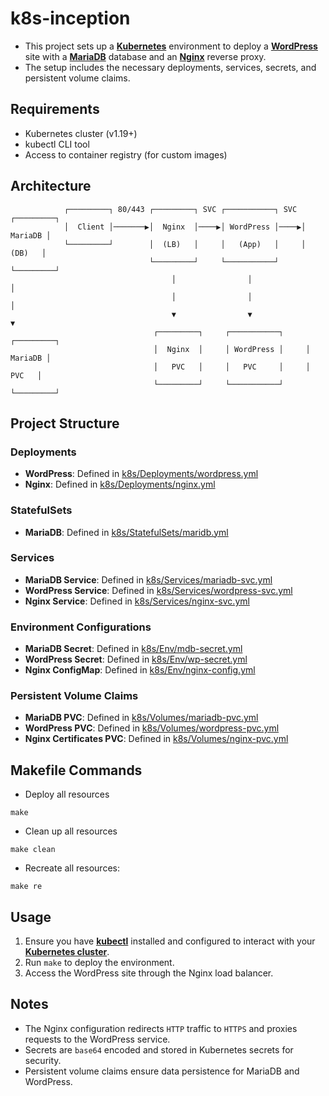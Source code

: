 # k8s-inception

* This project sets up a [**Kubernetes**](https://kubernetes.io/) environment to deploy a [**WordPress**](https://wordpress.org/) site with a [**MariaDB**](https://mariadb.org/) database and an [**Nginx**](https://nginx.org/) reverse proxy.
* The setup includes the necessary deployments, services, secrets, and persistent volume claims.

## Requirements
* Kubernetes cluster (v1.19+)
* kubectl CLI tool
* Access to container registry (for custom images)

## Architecture

```
            ┌─────────┐ 80/443 ┌─────────┐ SVC ┌───────────┐ SVC ┌─────────┐
            │  Client │───────▶│  Nginx  │────▶│ WordPress │────▶│ MariaDB │
            └─────────┘        │  (LB)   │     │   (App)   │     │  (DB)   │
                               └─────────┘     └───────────┘     └─────────┘
                                    │                │                │
                                    │                │                │
                                    ▼                ▼                ▼
                                ┌─────────┐     ┌───────────┐     ┌─────────┐
                                │  Nginx  │     │ WordPress │     │ MariaDB │
                                │   PVC   │     │   PVC     │     │   PVC   │
                                └─────────┘     └───────────┘     └─────────┘
```

## Project Structure
   
### Deployments

- **WordPress**: Defined in [k8s/Deployments/wordpress.yml](k8s/Deployments/wordpress.yml)
- **Nginx**: Defined in [k8s/Deployments/nginx.yml](k8s/Deployments/nginx.yml)

### StatefulSets

- **MariaDB**: Defined in [k8s/StatefulSets/maridb.yml](k8s/StatefulSets/maridb.yml)

### Services

- **MariaDB Service**: Defined in [k8s/Services/mariadb-svc.yml](k8s/Services/mariadb-svc.yml)
- **WordPress Service**: Defined in [k8s/Services/wordpress-svc.yml](k8s/Services/wordpress-svc.yml)
- **Nginx Service**: Defined in [k8s/Services/nginx-svc.yml](k8s/Services/nginx-svc.yml)

### Environment Configurations

- **MariaDB Secret**: Defined in [k8s/Env/mdb-secret.yml](k8s/Env/mdb-secret.yml)
- **WordPress Secret**: Defined in [k8s/Env/wp-secret.yml](k8s/Env/wp-secret.yml)
- **Nginx ConfigMap**: Defined in [k8s/Env/nginx-config.yml](k8s/Env/nginx-config.yml)

### Persistent Volume Claims

- **MariaDB PVC**: Defined in [k8s/Volumes/mariadb-pvc.yml](k8s/Volumes/mariadb-pvc.yml)
- **WordPress PVC**: Defined in [k8s/Volumes/wordpress-pvc.yml](k8s/Volumes/wordpress-pvc.yml)
- **Nginx Certificates PVC**: Defined in [k8s/Volumes/nginx-pvc.yml](k8s/Volumes/nginx-pvc.yml)


## Makefile Commands
* Deploy all resources
```
make
```
* Clean up all resources
```
make clean
```
* Recreate all resources:
```
make re
```

## Usage
1. Ensure you have [**kubectl**]() installed and configured to interact with your [**Kubernetes cluster**]().
2. Run `make` to deploy the environment.
3. Access the WordPress site through the Nginx load balancer.

## Notes
* The Nginx configuration redirects `HTTP` traffic to `HTTPS` and proxies requests to the WordPress service.
* Secrets are `base64` encoded and stored in Kubernetes secrets for security.
* Persistent volume claims ensure data persistence for MariaDB and WordPress.